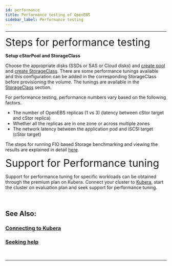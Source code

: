 ```yaml
---
id: performance
title: Performance testing of OpenEBS
sidebar_label: Performance testing
---
```

------

<font size="6">Steps for performance testing</font> 

**Setup cStorPool and StorageClass**

Choose the appropriate disks (SSDs or SAS or Cloud disks) and [create pool](/v130/docs/next/ugcstor.html#creating-cStor-storage-pools)  and [create StorageClass](/v130/docs/next/ugcstor.html#creating-cStor-storage-class).  There are some performance tunings available and this configuration can be added in the corresponding StorageClass before provisioning the volume. The tunings are available in the [StorageClass](/v130/docs/next/ugcstor.html#setting-performance-tunings) section. 

For performance testing, performance numbers vary based on the following factors.

- The number of OpenEBS replicas (1 vs 3) (latency between cStor target and cStor replica)
- Whether all the replicas are in one zone or across multiple zones
- The network latency between the application pod and iSCSI target (cStor target)

The steps for running FIO based Storage benchmarking and viewing the results are explained in detail [here](https://github.com/openebs/performance-benchmark/tree/master/fio-benchmarks). 




<font size="6">Support for Performance tuning </font>

Support for performance tuning for specific workloads can be obtained through the premium plan on Kubera. Connect your cluster to <a href="https://kubera.mayadata.io" target="_blank">Kubera</a>, start the cluster on evaluation plan and seek support for performance tuning. 

<br>

## See Also:

### [Connecting to Kubera](/v130/docs/next/kubera.html)

### [Seeking help](/v130/docs/next/support.html)

<br>

<hr>

<br>

